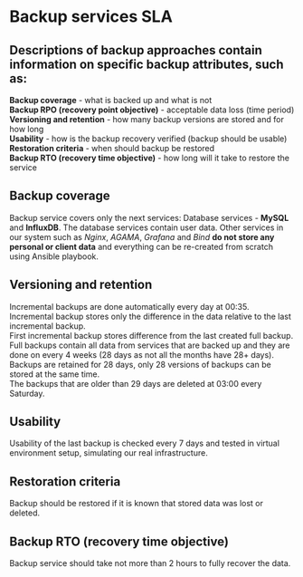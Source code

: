# Backup services SLA

## **Descriptions of backup approaches contain information on specific backup attributes, such as:**

**Backup coverage** - what is backed up and what is not  
**Backup RPO (recovery point objective)** - acceptable data loss (time period)  
**Versioning and retention** - how many backup versions are stored and for how long  
**Usability** - how is the backup recovery verified (backup should be usable)  
**Restoration criteria** - when should backup be restored  
**Backup RTO (recovery time objective)** - how long will it take to restore the service  

## **Backup coverage**
Backup service covers only the next services:
Database services - **MySQL** and **InfluxDB**. The database services contain user data. Other services in our system such as *Nginx*, *AGAMA*, *Grafana* and *Bind* **do not store any personal or client data** and everything can be re-created from scratch using Ansible playbook.

## **Versioning and retention**
Incremental backups are done automatically every day at 00:35. Incremental backup stores only the difference in the data relative to the last incremental backup.  
First incremental backup stores difference from the last created full backup.  
Full backups contain all data from services that are backed up and they are done on every 4 weeks (28 days as not all the months have 28+ days).  
Backups are retained for 28 days, only 28 versions of backups can be stored at the same time.  
The backups that are older than 29 days are deleted at 03:00 every Saturday.

## **Usability**
Usability of the last backup is checked every 7 days and tested in  virtual environment setup, simulating our real infrastructure.

## **Restoration criteria**
Backup should be restored if it is known that stored data was lost or deleted.

## **Backup RTO (recovery time objective)**
Backup service should take not more than 2 hours to fully recover the data.
